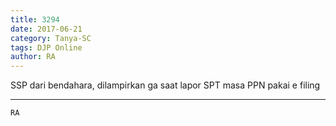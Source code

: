```yaml
---
title: 3294
date: 2017-06-21
category: Tanya-SC
tags: DJP Online
author: RA
---
```


SSP dari bendahara, dilampirkan ga saat lapor SPT masa PPN pakai e filing

---



`RA`
